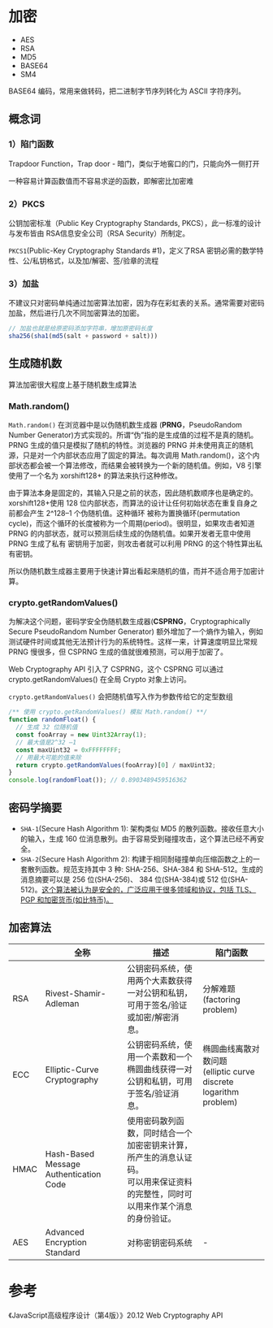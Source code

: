 # 加密

- AES
- RSA
- MD5
- BASE64
- SM4

BASE64 编码，常用来做转码，把二进制字节序列转化为 ASCII 字符序列。

## 概念词

### 1）陷门函数

Trapdoor Function，Trap door - 暗门，类似于地窖口的门，只能向外一侧打开

一种容易计算函数值而不容易求逆的函数，即解密比加密难

### 2）PKCS

公钥加密标准（Public Key Cryptography Standards, PKCS），此一标准的设计与发布皆由 RSA信息安全公司（RSA Security）所制定。

`PKCS1`(Public-Key Cryptography Standards #1)，定义了RSA 密钥必需的数学特性、公/私钥格式，以及加/解密、签/验章的流程

### 3）加盐

不建议只对密码单纯通过加密算法加密，因为存在彩虹表的关系。通常需要对密码加盐，然后进行几次不同加密算法的加密。

```js
// 加盐也就是给原密码添加字符串，增加原密码长度
sha256(sha1(md5(salt + password + salt)))
```

## 生成随机数

算法加密很大程度上基于随机数生成算法

### Math.random()

`Math.random()` 在浏览器中是以伪随机数生成器 (**PRNG**，PseudoRandom Number Generator)方式实现的。所谓“伪”指的是生成值的过程不是真的随机。PRNG 生成的值只是模拟了随机的特性。浏览器的 PRNG 并未使用真正的随机源，只是对一个内部状态应用了固定的算法。每次调用 Math.random()，这个内部状态都会被一个算法修改，而结果会被转换为一个新的随机值。例如，V8 引擎使用了一个名为 xorshift128+ 的算法来执行这种修改。

由于算法本身是固定的，其输入只是之前的状态，因此随机数顺序也是确定的。xorshift128+使用 128 位内部状态，而算法的设计让任何初始状态在重复自身之前都会产生 2^128–1 个伪随机值。这种循环 被称为置换循环(permutation cycle)，而这个循环的长度被称为一个周期(period)。很明显，如果攻击者知道 PRNG 的内部状态，就可以预测后续生成的伪随机值。如果开发者无意中使用 PRNG 生成了私有 密钥用于加密，则攻击者就可以利用 PRNG 的这个特性算出私有密钥。

所以伪随机数生成器主要用于快速计算出看起来随机的值，而并不适合用于加密计算。

### crypto.getRandomValues() 

为解决这个问题，密码学安全伪随机数生成器(**CSPRNG**，Cryptographically Secure PseudoRandom Number Generator) 额外增加了一个熵作为输入，例如测试硬件时间或其他无法预计行为的系统特性。这样一来，计算速度明显比常规 PRNG 慢很多，但 CSPRNG 生成的值就很难预测，可以用于加密了。

Web Cryptography API 引入了 CSPRNG，这个 CSPRNG 可以通过 crypto.getRandomValues() 在全局 Crypto 对象上访问。

`crypto.getRandomValues()` 会把随机值写入作为参数传给它的定型数组

```js
/** 使用 crypto.getRandomValues() 模拟 Math.random() **/
function randomFloat() {
  // 生成 32 位随机值
  const fooArray = new Uint32Array(1);
  // 最大值是2^32 –1
  const maxUint32 = 0xFFFFFFFF;
  // 用最大可能的值来除
  return crypto.getRandomValues(fooArray)[0] / maxUint32;
}
console.log(randomFloat()); // 0.8903489459516362
```



## 密码学摘要

- `SHA-1`(Secure Hash Algorithm 1): 架构类似 MD5 的散列函数。接收任意大小的输入，生成 160 位消息散列。由于容易受到碰撞攻击，这个算法已经不再安全。
-  `SHA-2`(Secure Hash Algorithm 2): 构建于相同耐碰撞单向压缩函数之上的一套散列函数。规范支持其中 3 种: SHA-256、SHA-384 和 SHA-512。生成的消息摘要可以是 256 位(SHA-256)、 384 位(SHA-384)或 512 位(SHA-512)。<u>这个算法被认为是安全的，广泛应用于很多领域和协议，包括 TLS、PGP 和加密货币(如比特币)。</u>

## 加密算法

|      | 全称                                   | 描述                                                         | 陷门函数                                                     |
| ---- | -------------------------------------- | ------------------------------------------------------------ | ------------------------------------------------------------ |
| RSA  | Rivest-Shamir-Adleman                  | 公钥密码系统，使用两个大素数获得一对公钥和私钥，可用于签名/验证或加密/解密消息。 | 分解难题(factoring problem)                                  |
| ECC  | Elliptic-Curve Cryptography            | 公钥密码系统，使用一个素数和一个椭圆曲线获得一对公钥和私钥，可用于签名/验证消息。 | 椭圆曲线离散对数问题<br />(elliptic curve discrete logarithm problem) |
| HMAC | Hash-Based Message Authentication Code | 使用密码散列函数，同时结合一个加密密钥来计算，所产生的消息认证码。<br />可以用来保证资料的完整性，同时可以用来作某个消息的身份验证。 |                                                              |
| AES  | Advanced Encryption Standard           | 对称密钥密码系统                                             | -                                                            |



# 参考

《JavaScript高级程序设计（第4版）》20.12 Web Cryptography API